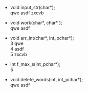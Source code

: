 * void input_str(char*);  
    qwe asdf zxcvb  

* void work(char*, char* );  
    qwe asdf  

* void arr_int(char*, int_pchar*);  
    3 qwe  
    4 asdf  
    5 zxcvb  

* int f_max_s(int_pchar*);  
    5  

* void delete_words(int, int_pchar*);  
    qwe asdf  


